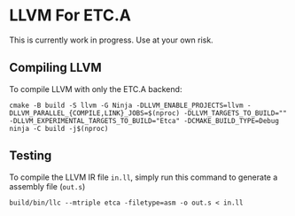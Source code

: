 # LLVM For ETC.A
This is currently work in progress. Use at your own risk.

## Compiling LLVM 
To compile LLVM with only the ETC.A backend:
```shell
cmake -B build -S llvm -G Ninja -DLLVM_ENABLE_PROJECTS=llvm -DLLVM_PARALLEL_{COMPILE,LINK}_JOBS=$(nproc) -DLLVM_TARGETS_TO_BUILD="" -DLLVM_EXPERIMENTAL_TARGETS_TO_BUILD="Etca" -DCMAKE_BUILD_TYPE=Debug
ninja -C build -j$(nproc)
```

## Testing 
To compile the LLVM IR file `in.ll`, simply run this command to generate a assembly file (`out.s`)
```shell 
build/bin/llc --mtriple etca -filetype=asm -o out.s < in.ll
```
